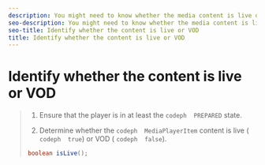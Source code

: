 ```yaml
---
description: You might need to know whether the media content is live or video on demand (VOD).
seo-description: You might need to know whether the media content is live or video on demand (VOD).
seo-title: Identify whether the content is live or VOD
title: Identify whether the content is live or VOD
---
```


# Identify whether the content is live or VOD

>1. Ensure that the player is in at least the `codeph  PREPARED` state.
>   
>1. Determine whether the `codeph  MediaPlayerItem` content is live ( `codeph  true`) or VOD ( `codeph  false`).
>   ```java
>   boolean isLive();
>   ```
>   
>   
>   
